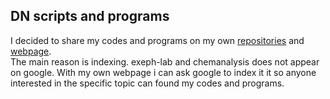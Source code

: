 ## DN scripts and programs

I decided to share my codes and programs on my own [repositories](https://github.com/dnarkevi/) and [webpage](https://dnarkevi.github.io/). <br />
The main reason is indexing. exeph-lab and chemanalysis does not appear on google. With my own webpage i can ask google to index it it so anyone interested in the specific topic can found my codes and programs.
